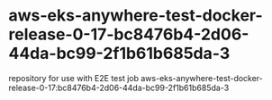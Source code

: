 # aws-eks-anywhere-test-docker-release-0-17-bc8476b4-2d06-44da-bc99-2f1b61b685da-3
repository for use with E2E test job aws-eks-anywhere-test-docker-release-0-17:bc8476b4-2d06-44da-bc99-2f1b61b685da-3
